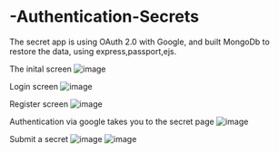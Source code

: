 # -Authentication-Secrets

The secret app is using OAuth 2.0 with Google, and built MongoDb to restore the data, using express,passport,ejs.

The inital screen
![image](https://user-images.githubusercontent.com/85099151/178786784-15277210-978f-4697-af92-cba8a214a5f0.png)

Login screen
![image](https://user-images.githubusercontent.com/85099151/178786883-31652e73-def0-4713-952a-fc4c56be05b2.png)

Register screen
![image](https://user-images.githubusercontent.com/85099151/178787286-c7e2202e-7e46-4aa5-834c-440370018dcd.png)


Authentication via google takes you to the secret page
![image](https://user-images.githubusercontent.com/85099151/178787041-d4ffa082-a97e-40be-86fb-453001099795.png)

Submit a secret
![image](https://user-images.githubusercontent.com/85099151/178787130-4f5bb9c4-830f-422c-b8e8-263200cd1220.png)
![image](https://user-images.githubusercontent.com/85099151/178787203-be75d75e-eea9-4be6-ad4a-89b39ef40132.png)


